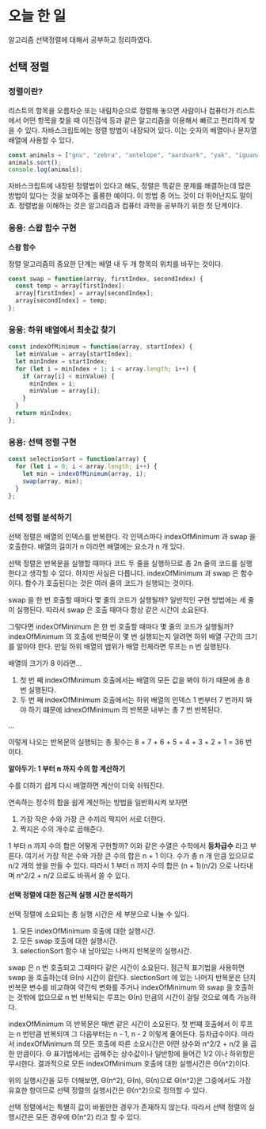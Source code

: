 # 오늘 한 일

알고리즘 선택정렬에 대해서 공부하고 정리하였다.

## 선택 정렬

### 정렬이란?

리스트의 항목을 오름차순 또는 내림차순으로 정렬해 놓으면 사람이나 컴퓨터가 리스트에서 어떤 항목을 찾을 때 이진검색 등과 같은 알고리즘을 이용해서 빠르고 편리하게 찾을 수 있다. 자바스크립트에는 정렬 방법이 내장되어 있다. 이는 숫자의 배열이나 문자열 배열에 사용할 수 있다.

```js
const animals = ["gnu", "zebra", "antelope", "aardvark", "yak", "iguana"];
animals.sort();
console.log(animals);
```

자바스크립트에 내장된 정렬법이 있다고 해도, 정렬은 똑같은 문제를 해결하는데 많은 방법이 있다는 것을 보여주는 훌륭한 예이다. 이 방법 중 어느 것이 더 뛰어난지도 말이죠. 정렬법을 이해하는 것은 알고리즘과 컴퓨터 과학을 공부하기 위한 첫 단계이다.

### 응용: 스왑 함수 구현

**스왑 함수**

정렬 알고리즘의 중요한 단계는 배열 내 두 개 항목의 위치를 바꾸는 것이다.

```js
const swap = function(array, firstIndex, secondIndex) {
  const temp = array[firstIndex];
  array[firstIndex] = array[secondIndex];
  array[secondIndex] = temp;
};
```

### 응용: 하위 배열에서 최솟값 찾기

```js
const indexOfMinimum = function(array, startIndex) {
  let minValue = array[startIndex];
  let minIndex = startIndex;
  for (let i = minIndex + 1; i < array.length; i++) {
    if (array[i] < minValue) {
      minIndex = i;
      minValue = array[i];
    }
  }
  return minIndex;
};
```

### 응용: 선택 정렬 구현

```js
const selectionSort = function(array) {
  for (let i = 0; i < array.length; i++) {
    let min = indexOfMinimum(array, i);
    swap(array, min);
  }
};
```

### 선택 정렬 분석하기

선택 정렬은 배열의 인덱스를 반복한다. 각 인덱스마다 indexOfMinimum 과 swap 을 호출한다.
배열의 길이가 n 이라면 배열에는 요소가 n 개 있다.

선택 정렬은 반복문을 실행할 때마다 코드 두 줄을 실행하므로 총 2n 줄의 코드를 실행한다고 생각할 수 있다. 하지만 사실은 다릅니다. indexOfMinimum 과 swap 은 함수이다. 함수가 호출된다는 것은 여러 줄의 코드가 실행되는 것이다.

swap 을 한 번 호출할 때마다 몇 줄의 코드가 실행될까? 일반적인 구현 방법에는 세 줄이 실행된다. 따라서 swap 은 호출 때마다 항상 같은 시간이 소요된다.

그렇다면 indexOfMinimum 은 한 번 호출할 때마다 몇 줄의 코드가 실행될까?
indexOfMinimum 의 호출에 반복문이 몇 번 실행되는지 알려면 하위 배열 구간의 크기를 알아야 한다. 만일 하위 배열의 범위가 배열 전체라면 루프는 n 번 실행된다.

배열의 크기가 8 이라면...

1. 첫 번 째 indexOfMinimum 호출에서는 배열의 모든 값을 봐야 하기 때문에 총 8 번 실행된다.
2. 두 번 째 indexOfMinimum 호출에서는 하위 배열의 인덱스 1 번부터 7 번까지 봐야 하기 떄문에 idnexOfMinimum 의 반복문 내부는 총 7 번 반복된다.

...

이렇게 나오는 반복문의 실행되는 총 횟수는 8 + 7 + 6 + 5 + 4 + 3 + 2 + 1 = 36 번이다.

**알아두기: 1 부터 n 까지 수의 합 계산하기**

수를 더하기 쉽게 다시 배열하면 계산이 더욱 쉬워진다.

연속하는 정수의 합을 쉽게 계산하는 방법을 일반화시켜 보자면

1. 가장 작은 수와 가장 큰 수끼리 짝지어 서로 더한다.
2. 짝지은 수의 개수로 곱해준다.

1 부터 n 까지 수의 합은 어떻게 구현할까? 이와 같은 수열은 수학에서 **등차급수** 라고 부른다.
여기서 가장 작은 수와 가장 큰 수의 합은 n + 1 이다. 수가 총 n 개 만큼 있으므로 n/2 개의 쌍을 만들 수 있다. 따라서 1 부터 n 까지 수의 합은 (n + 1)(n/2) 으로 나타내며 n^2/2 + n/2 으로도 바꿔서 쓸 수 있다.

#### 선택 정렬에 대한 점근적 실행 시간 분석하기

선택 정렬에 소요되는 총 실행 시간은 세 부분으로 나눌 수 있다.

1. 모든 indexOfMinimum 호출에 대한 실행시간.
2. 모든 swap 호출에 대한 실행시간.
3. selectionSort 함수 내 남아있는 나머지 반복문의 실행시간.

swap 은 n 번 호출되고 그때마다 같은 시간이 소요된다. 점근적 표기법을 사용하면 swap 을 호출하는데 Θ(n) 시간이 걸린다. slectionSort 에 있는 나머지 반복문은 단지 반복문 변수를 비교하여 약간씩 변화를 주거나 indexOfMinimum 와 swap 을 호출하는 것밖에 없으므로
n 번 반복되는 루프는 Θ(n) 만큼의 시간이 걸릴 것으로 예측 가능하다.

indexOfMinimum 의 반복문은 매번 같은 시간이 소요된다. 첫 번쨰 호출에서 이 루프는 n 번만큼 반복되며 그 다음부터는 n - 1, n - 2 이렇게 줄어든다. 등차급수이다. 따라서 indexOfMinimum 의 모든 호출에 따른 소요시간은 어떤 상수와 n^2/2 + n/2 을 곱한 만큼이다.
Θ 표기법에서는 곱해주는 상수값이나 일반항에 들어간 1/2 이나 하위항은 무시한다. 결과적으로 모든 indexOfMinimum 호출에 대한 실행시간은 Θ(n^2)이다.

위의 실행시간을 모두 더해보면, Θ(n^2), Θ(n), Θ(n)으로 Θ(n^2)은 그중에서도 가장 유효한 항이므로 선택 정렬의 실행시간은 Θ(n^2)으로 정의할 수 있다.

선택 정렬에서는 특별히 값이 바뀔만한 경우가 존재하지 않는다. 따라서 선택 정렬의 실행시간은 모든 경우에 Θ(n^2) 라고 할 수 있다.
